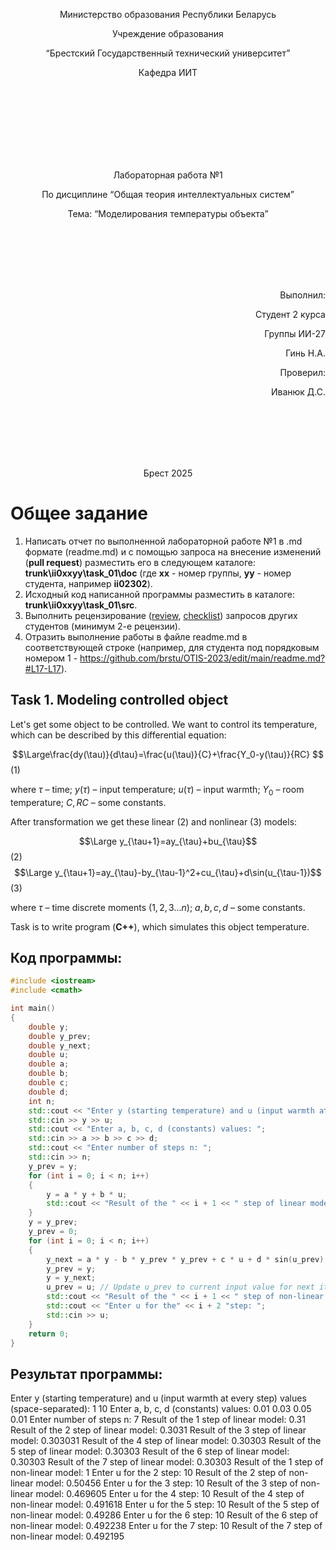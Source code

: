 <p align="center"> Министерство образования Республики Беларусь</p>
<p align="center">Учреждение образования</p>
<p align="center">“Брестский Государственный технический университет”</p>
<p align="center">Кафедра ИИТ</p>
<br><br><br><br><br><br><br>
<p align="center">Лабораторная работа №1</p>
<p align="center">По дисциплине “Общая теория интеллектуальных систем”</p>
<p align="center">Тема: “Моделирования температуры объекта”</p>
<br><br><br><br><br>
<p align="right">Выполнил:</p>
<p align="right">Студент 2 курса</p>
<p align="right">Группы ИИ-27</p>
<p align="right">Гинь Н.А.</p>
<p align="right">Проверил:</p>
<p align="right">Иванюк Д.С.</p>
<br><br><br><br><br>
<p align="center">Брест 2025</p>

# Общее задание #
1. Написать отчет по выполненной лабораторной работе №1 в .md формате (readme.md) и с помощью запроса на внесение изменений (**pull request**) разместить его в следующем каталоге: **trunk\ii0xxyy\task_01\doc** (где **xx** - номер группы, **yy** - номер студента, например **ii02302**).
2. Исходный код написанной программы разместить в каталоге: **trunk\ii0xxyy\task_01\src**.
3. Выполнить рецензирование ([review](https://linearb.io/blog/code-review-on-github), [checklist](https://linearb.io/blog/code-review-checklist)) запросов других студентов (минимум 2-е рецензии).
4. Отразить выполнение работы в файле readme.md в соответствующей строке (например, для студента под порядковым номером 1 - https://github.com/brstu/OTIS-2023/edit/main/readme.md?#L17-L17).

## Task 1. Modeling controlled object ##
Let's get some object to be controlled. We want to control its temperature, which can be described by this differential equation:

$$\Large\frac{dy(\tau)}{d\tau}=\frac{u(\tau)}{C}+\frac{Y_0-y(\tau)}{RC} $$ (1)

where $\tau$ – time; $y(\tau)$ – input temperature; $u(\tau)$ – input warmth; $Y_0$ – room temperature; $C,RC$ – some constants.

After transformation we get these linear (2) and nonlinear (3) models:

$$\Large y_{\tau+1}=ay_{\tau}+bu_{\tau}$$ (2)
$$\Large y_{\tau+1}=ay_{\tau}-by_{\tau-1}^2+cu_{\tau}+d\sin(u_{\tau-1})$$ (3)

where $\tau$ – time discrete moments ($1,2,3{\dots}n$); $a,b,c,d$ – some constants.

Task is to write program (**С++**), which simulates this object temperature.


## Код программы:
```C++
#include <iostream>
#include <cmath>

int main()
{
	double y;
	double y_prev;
	double y_next;
	double u;
	double a;
	double b;
	double c;
	double d;
	int n;
	std::cout << "Enter y (starting temperature) and u (input warmth at first step) values (space-separated): ";
	std::cin >> y >> u; 
	std::cout << "Enter a, b, c, d (constants) values: ";
	std::cin >> a >> b >> c >> d;
	std::cout << "Enter number of steps n: ";
	std::cin >> n;
	y_prev = y;
	for (int i = 0; i < n; i++)
	{
		y = a * y + b * u;
		std::cout << "Result of the " << i + 1 << " step of linear model: " << y << '\n';
	}
	y = y_prev;
	y_prev = 0;
	for (int i = 0; i < n; i++)
	{
		y_next = a * y - b * y_prev * y_prev + c * u + d * sin(u_prev); // Use previous input value as per specification
		y_prev = y;
		y = y_next;
		u_prev = u; // Update u_prev to current input value for next iteration (if u changes per step)
		std::cout << "Result of the " << i + 1 << " step of non-linear model: " << y << '\n';
		std::cout << "Enter u for the" << i + 2 "step: ";
		std::cin >> u;
	}
	return 0;
}
```

## Результат программы:
Enter y (starting temperature) and u (input warmth at every step) values (space-separated):  1 10
Enter a, b, c, d (constants) values: 0.01 0.03 0.05 0.01
Enter number of steps n: 7
Result of the 1 step of linear model: 0.31
Result of the 2 step of linear model: 0.3031
Result of the 3 step of linear model: 0.303031
Result of the 4 step of linear model: 0.30303
Result of the 5 step of linear model: 0.30303
Result of the 6 step of linear model: 0.30303
Result of the 7 step of linear model: 0.30303
Result of the 1 step of non-linear model: 1
Enter u for the 2 step: 10
Result of the 2 step of non-linear model: 0.50456
Enter u for the 3 step: 10
Result of the 3 step of non-linear model: 0.469605
Enter u for the 4 step: 10
Result of the 4 step of non-linear model: 0.491618
Enter u for the 5 step: 10
Result of the 5 step of non-linear model: 0.49286
Enter u for the 6 step: 10
Result of the 6 step of non-linear model: 0.492238
Enter u for the 7 step: 10
Result of the 7 step of non-linear model: 0.492195

